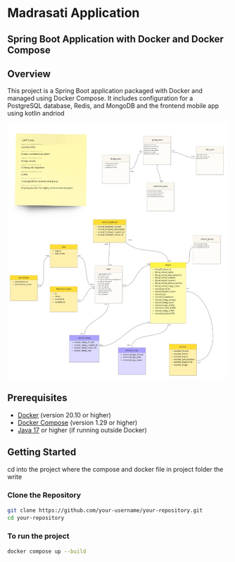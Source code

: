 # Madrasati Application

## Spring Boot Application with Docker and Docker Compose

## Overview

This project is a Spring Boot application packaged with Docker and managed using Docker Compose. It includes configuration for a PostgreSQL database, Redis, and MongoDB and the frontend mobile app using kotlin andriod

![Screenshot of out project database](./picture/مدرستي%20-%20database%20scheme%201.jpg)

## Prerequisites

- [Docker](https://docs.docker.com/get-docker/) (version 20.10 or higher)
- [Docker Compose](https://docs.docker.com/compose/install/) (version 1.29 or higher)
- [Java 17](https://www.oracle.com/java/technologies/javase-jdk17-downloads.html) or higher (if running outside Docker)

## Getting Started

cd into the project where the compose and docker file in project folder
the write

### Clone the Repository

```bash
git clone https://github.com/your-username/your-repository.git
cd your-repository
```

### To run the project

```bash
docker compose up --build
```

